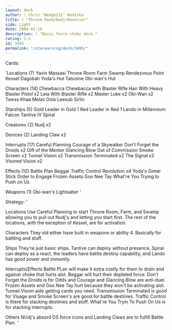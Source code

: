 ```yaml
---
layout: deck
author: ! Chris "Wedge231" Wodicka
title: ! "Throne Room/Nudj/Revolver"
side: Light
date: 2000-02-19
description: ! "Basic force choke deck."
rating: 3.5
id: 3495
permalink: "/starwarsccg/deck/3495/"
---
```

Cards: 

'Locations (7)
Yavin Massasi Throne Room
Farm
Swamp
Rendezvous Point
Kessel
Dagobah Yoda's Hut
Tatooine Obi-wan's Hut

Characters (14)
Chewbacca
Chewbacca with Blaster Rifle
Han With Heavy Blaster Pistol x2
Leia With Blaster Rifle x2
Master Luke x2
Obi-Wan x2
Tawss Khaa
Melas
Oola
Leesub Sirlin

Starships (5)
Gold Leader in Gold 1
Red Leader in Red 1
Lando in Millennium Falcon
Tantive IV
Spiral

Creatures (2)
Nudj x2

Devices (2)
Landing Claw x2

Interrupts (17)
Careful Planning
Courage of a Skywalker
Don't Forget the Droids x2
Gift of the Mentor
Glancing Blow
Out of Commission
Smoke Screen x2
Tunnel Vision x2
Transmission Terminated x2
The Signal x2
Visored Vision x2

Effects (12)
Battle Plan
Beggar
Traffic Control
Revolution x4
Yoda's Gimer Stick
Order to Engage
Frozen Assets
Goo Nee Tay
What're You Trying to Push on Us

Weapons (1)
Obi-wan's Lightsaber '

Strategy: '

Locations
Use Careful Planning to start Throne Room, Farm, and Swamp allowing you to pull out Nudj's and letting you start first. The rest of the locations, with the exception of Kessel, are for activation.

Characters
They old either have built in weapons or ability 4. Basically for battling and stuff.

Ships
They're just basic ships. Tantive can deploy without presence, Spiral can deploy as a react, the leaders have battle destiny capability, and Lando has good power and immunity.

Interrupts/Effects
Battle PLan will make it extra costly for them to drain and against choke that hurts alot. Beggar will hurt their depleted force. Don't Forget the Droids is for Odds and Courage and Glancing Blow are anti-duel. Frozen Assets and Goo Nee Tay hurt because they won't be activating alot. Tunnel Vision aids getting cards you need. Transmission Terminated is good for Visage and Smoke Screen's are good for battle destinies. Traffic Control is there for stacking destinies and stuff. What're You Tryin To Push On Us is for stacking interrupts.

Others
NUdj's absord DS force icons and Landing Claws are to fulfill Battle Plan.
'
